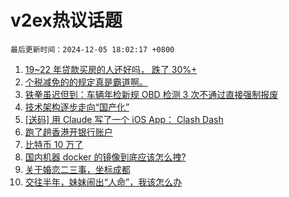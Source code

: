 # v2ex热议话题

`最后更新时间：2024-12-05 18:02:17 +0800`

1. [19~22 年贷款买房的人还好吗， 跌了 30%+](https://www.v2ex.com/t/1095136)
1. [个税减免的的规定真是霸道啊。](https://www.v2ex.com/t/1095121)
1. [铁拳虽迟但到：车辆年检新规 OBD 检测 3 次不通过直接强制报废](https://www.v2ex.com/t/1095129)
1. [技术架构逐步走向“国产化”](https://www.v2ex.com/t/1095159)
1. [[送码] 用 Claude 写了一个 iOS App： Clash Dash](https://www.v2ex.com/t/1095032)
1. [跑了趟香港开银行账户](https://www.v2ex.com/t/1095112)
1. [比特币 10 万了](https://www.v2ex.com/t/1095162)
1. [国内机器 docker 的镜像到底应该怎么拽?](https://www.v2ex.com/t/1095188)
1. [关于婚恋二三事，坐标成都](https://www.v2ex.com/t/1095185)
1. [交往半年，妹妹闹出“人命”，我该怎么办](https://www.v2ex.com/t/1095239)

